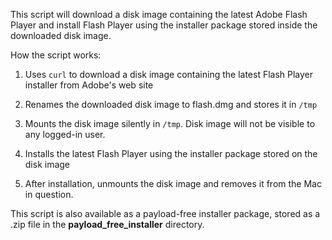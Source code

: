 This script will download a disk image containing the latest Adobe Flash Player and install Flash Player using the installer package stored inside the downloaded disk image. 

How the script works:

1. Uses `curl` to download a disk image containing the latest Flash Player installer from Adobe's web site

2. Renames the downloaded disk image to flash.dmg and stores it in `/tmp`

2. Mounts the disk image silently in `/tmp`. Disk image will not be visible to any logged-in user.

3. Installs the latest Flash Player using the installer package stored on the disk image

4. After installation, unmounts the disk image and removes it from the Mac in question.


This script is also available as a payload-free installer package, stored as a .zip file in the **payload\_free_installer** directory.

